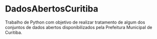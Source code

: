 # DadosAbertosCuritiba
Trabalho de Python com objetivo de realizar tratamento de algum dos conjuntos de dados abertos disponibilizados pela Prefeitura Municipal de Curitiba.
